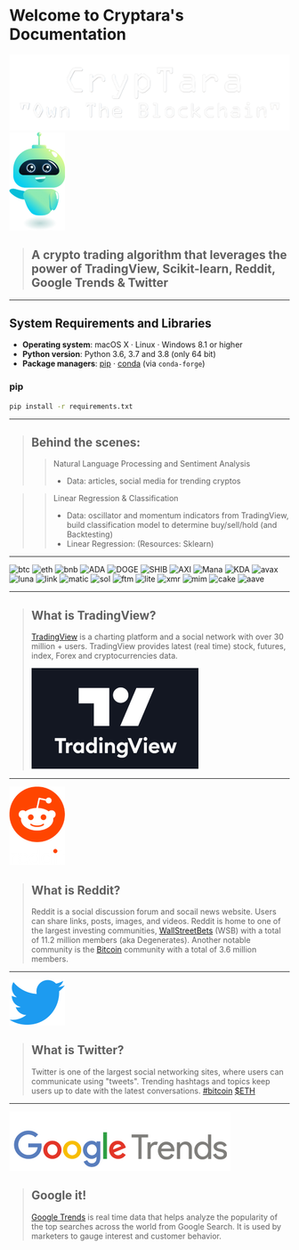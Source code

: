 # Welcome to Cryptara's Documentation

![bc](Images/tara1.png) ![Users](Images/cryptara2.png)

>## A crypto trading algorithm that leverages the power of TradingView, Scikit-learn, Reddit, Google Trends & Twitter  

___

## System Requirements and Libraries

- **Operating system**: macOS X · Linux · Windows 8.1 or higher
- **Python version**: Python 3.6, 3.7 and 3.8 (only 64 bit)
- **Package managers**: [pip] · [conda] (via `conda-forge`)

[pip]: https://pip.pypa.io/en/stable/
[conda]: https://docs.conda.io/en/latest/

### pip

```bash
pip install -r requirements.txt
```

___
>## Behind the scenes: 
>>Natural Language Processing and Sentiment Analysis
>> - Data: articles, social media for trending cryptos

>>Linear Regression & Classification
>> - Data: oscillator and momentum indicators from TradingView, build classification model to determine buy/sell/hold (and Backtesting)
>> - Linear Regression: (Resources: Sklearn)

___

![btc](https://assets.coingecko.com/coins/images/1/thumb_2x/bitcoin.png?1547033579) ![eth](https://assets.coingecko.com/coins/images/279/thumb_2x/ethereum.png?1595348880) ![bnb](https://assets.coingecko.com/coins/images/825/thumb_2x/binance-coin-logo.png?1547034615) ![ADA](https://assets.coingecko.com/coins/images/975/thumb_2x/cardano.png?1547034860) ![DOGE](https://assets.coingecko.com/coins/images/5/thumb_2x/dogecoin.png?1547792256) ![SHIB](https://assets.coingecko.com/coins/images/11939/thumb_2x/shiba.png?1622619446) ![AXI](https://assets.coingecko.com/coins/images/13029/thumb_2x/axie_infinity_logo.png?1604471082) ![Mana](https://assets.coingecko.com/coins/images/878/thumb_2x/decentraland-mana.png?1550108745) ![KDA](https://assets.coingecko.com/coins/images/3693/thumb_2x/djLWD6mR_400x400.jpg?1591080616) ![avax](https://assets.coingecko.com/coins/images/12559/thumb_2x/coin-round-red.png?1604021818) ![luna](https://assets.coingecko.com/coins/images/8284/thumb_2x/luna1557227471663.png?1567147072) ![link](https://assets.coingecko.com/coins/images/877/thumb_2x/chainlink-new-logo.png?1547034700) ![matic](https://assets.coingecko.com/coins/images/4713/thumb_2x/matic-token-icon.png?1624446912) ![sol](https://assets.coingecko.com/coins/images/4128/thumb_2x/Solana.jpg?1635329178) ![ftm](https://assets.coingecko.com/coins/images/4001/thumb_2x/Fantom.png?1558015016) ![lite](https://assets.coingecko.com/coins/images/2/thumb_2x/litecoin.png?1547033580) ![xmr](https://assets.coingecko.com/coins/images/69/thumb_2x/monero_logo.png?1547033729) ![mim](https://assets.coingecko.com/coins/images/16786/thumb_2x/mimlogopng.png?1624979612) ![cake](https://assets.coingecko.com/coins/images/12632/thumb_2x/pancakeswap-cake-logo_%281%29.png?1629359065) ![aave](https://assets.coingecko.com/coins/images/12645/thumb_2x/AAVE.png?1601374110)

___
>## What is TradingView?
> [TradingView](https://www.tradingview.com/) is a charting platform and a social network with over 30 million + users. TradingView provides latest (real time) stock, futures, index, Forex and cryptocurrencies data.
>
> ![tv](Images/tv.png) 



___
![red](Images/Reddit.png)

>## What is Reddit?
> Reddit is a social discussion forum  and socail news website. Users can share links, posts, images, and videos. Reddit is home to one of the largest investing communities, [WallStreetBets](https://www.reddit.com/r/wallstreetbets/) (WSB) with a total of 11.2 million members (aka Degenerates). Another notable community is the [Bitcoin](https://www.reddit.com/r/Bitcoin/) community with a total of 3.6 million members.

___

![twt](Images/twitter.png)

>## What is Twitter?
>Twitter is one of the largest social networking sites, where users can communicate using "tweets". Trending hashtags and topics keep users up to date with the latest conversations. [#bitcoin](https://twitter.com/search?q=%23bitcoin) [$ETH](https://twitter.com/i/topics/1007361429752594432)

___
![ggl](Images/google-trends-logo.png)
>## Google it!
>[Google Trends](https://trends.google.com/trends/?geo=US) is real time data that helps analyze the popularity of the top searches across the world from Google Search. It is used by marketers to gauge interest and customer behavior.




